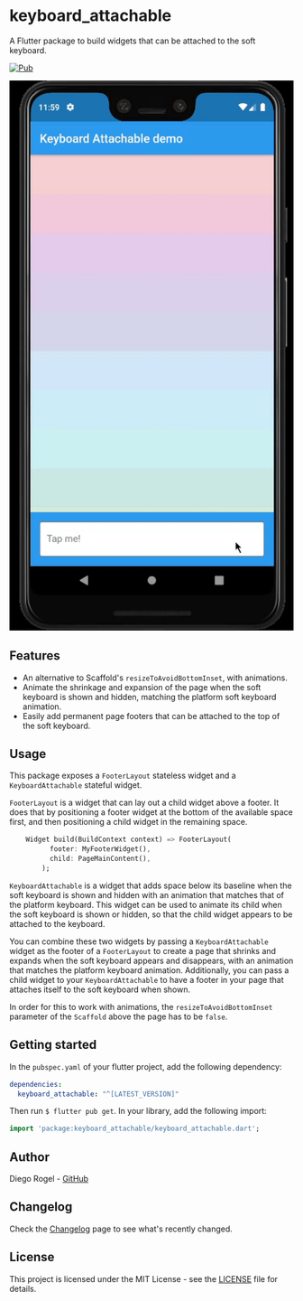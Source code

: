 # keyboard_attachable

A Flutter package to build widgets that can be attached to the soft keyboard.

[![Pub](https://img.shields.io/pub/v/keyboard_attachable.svg)](https://pub.dartlang.org/packages/keyboard_attachable)

![Example](./keyboard_attachable.gif)

## Features

* An alternative to Scaffold's `resizeToAvoidBottomInset`, with animations.
* Animate the shrinkage and expansion of the page when the soft keyboard is shown and hidden, matching the platform soft keyboard animation.
* Easily add permanent page footers that can be attached to the top of the soft keyboard.

## Usage

This package exposes a `FooterLayout` stateless widget and a `KeyboardAttachable` stateful widget. 

`FooterLayout` is a widget that can lay out a child widget above a footer. It does that by 
positioning a footer widget at the bottom of the available space first, and then positioning a 
child widget in the remaining space.

```dart
    Widget build(BuildContext context) => FooterLayout(
          footer: MyFooterWidget(),
          child: PageMainContent(),
        );
```

`KeyboardAttachable` is a widget that adds space below its baseline when the soft keyboard is shown
and hidden with an animation that matches that of the platform keyboard. This widget can be used to 
animate its child when the soft keyboard is shown or hidden, so that the child widget appears to be 
attached to the keyboard.

You can combine these two widgets by passing a `KeyboardAttachable` widget as the footer of a
`FooterLayout` to create a page that shrinks and expands when the soft keyboard appears and 
disappears, with an animation that matches the platform keyboard animation. Additionally, you can 
pass a child widget to your `KeyboardAttachable` to have a footer in your page that attaches itself 
to the soft keyboard when shown.

In order for this to work with animations, the `resizeToAvoidBottomInset` parameter of the 
`Scaffold` above the page has to be `false`.

## Getting started

In the `pubspec.yaml` of your flutter project, add the following dependency:

```yaml
dependencies:
  keyboard_attachable: "^[LATEST_VERSION]"
```

Then run `$ flutter pub get`. In your library, add the following import:

```dart
import 'package:keyboard_attachable/keyboard_attachable.dart';
```

## Author

Diego Rogel - [GitHub](https://github.com/drogel)

## Changelog

Check the [Changelog](./CHANGELOG.md) page to see what's recently changed.

## License

This project is licensed under the MIT License - see the [LICENSE](LICENSE) file for details.